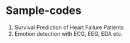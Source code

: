 # Sample-codes
1. Survival Prediction of Heart Failure Patients 
2. Emotion detection with ECG, EEG, EDA etc.
